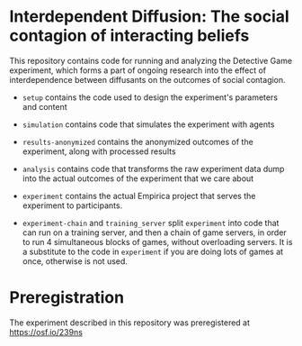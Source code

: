 # Interdependent Diffusion: The social contagion of interacting beliefs

This repository contains code for running and analyzing the Detective Game
experiment, which forms a part of ongoing research into the effect of
interdependence between diffusants on the outcomes of social contagion.

- `setup` contains the code used to design the experiment's parameters and
content

- `simulation` contains code that simulates the experiment with agents

- `results-anonymized` contains the anonymized outcomes of the experiment, along
with processed results

- `analysis` contains code that transforms the raw experiment data dump into
the actual outcomes of the experiment that we care about

- `experiment` contains the actual Empirica project that serves the experiment
to participants.

- `experiment-chain` and `training_server` split `experiment` into code that
can run on a training server, and then a chain of game servers, in order to run
4 simultaneous blocks of games, without overloading servers. It is a substitute
to the code in `experiment` if you are doing lots of games at once, otherwise
is not used.

# Preregistration

The experiment described in this repository was preregistered at https://osf.io/239ns
